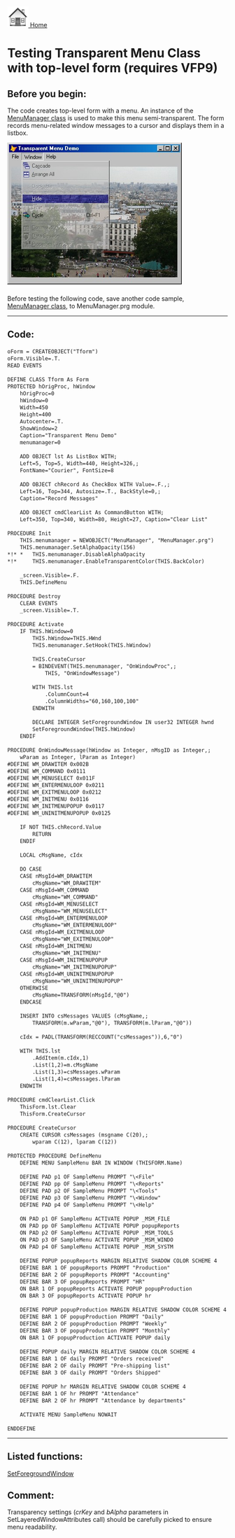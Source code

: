 [<img src="../images/home.png"> Home ](https://github.com/VFPX/Win32API)  

# Testing Transparent Menu Class with top-level form (requires VFP9)


## Before you begin:
The code creates top-level form with a menu. An instance of the [MenuManager class](sample_496.md) is used to make this menu semi-transparent. The form records menu-related window messages to a cursor and displays them in a listbox.  

![](../images/transparentmenu.jpg)  

Before testing the following code, save another code sample, [MenuManager class](sample_496.md), to MenuManager.prg module.

  
***  


## Code:
```foxpro  
oForm = CREATEOBJECT("Tform")
oForm.Visible=.T.
READ EVENTS

DEFINE CLASS Tform As Form
PROTECTED hOrigProc, hWindow
	hOrigProc=0
	hWindow=0
	Width=450
	Height=400
	Autocenter=.T.
	ShowWindow=2
	Caption="Transparent Menu Demo"
	menumanager=0

	ADD OBJECT lst As ListBox WITH;
	Left=5, Top=5, Width=440, Height=326,;
	FontName="Courier", FontSize=8
	
	ADD OBJECT chRecord As CheckBox WITH Value=.F.,;
	Left=16, Top=344, Autosize=.T., BackStyle=0,;
	Caption="Record Messages"

	ADD OBJECT cmdClearList As CommandButton WITH;
	Left=350, Top=340, Width=80, Height=27, Caption="Clear List"
	
PROCEDURE Init
	THIS.menumanager = NEWOBJECT("MenuManager", "MenuManager.prg")
	THIS.menumanager.SetAlphaOpacity(156)
*!*	*	THIS.menumanager.DisableAlphaOpacity
*!*		THIS.menumanager.EnableTransparentColor(THIS.BackColor)

	_screen.Visible=.F.
	THIS.DefineMenu

PROCEDURE Destroy
	CLEAR EVENTS
	_screen.Visible=.T.

PROCEDURE Activate
	IF THIS.hWindow=0
		THIS.hWindow=THIS.HWnd
		THIS.menumanager.SetHook(THIS.hWindow)

		THIS.CreateCursor
		= BINDEVENT(THIS.menumanager, "OnWindowProc",;
			THIS, "OnWindowMessage")
		
		WITH THIS.lst
			.ColumnCount=4
			.ColumnWidths="60,160,100,100"
		ENDWITH

		DECLARE INTEGER SetForegroundWindow IN user32 INTEGER hwnd
		SetForegroundWindow(THIS.hWindow)
	ENDIF

PROCEDURE OnWindowMessage(hWindow as Integer, nMsgID as Integer,;
	wParam as Integer, lParam as Integer)
#DEFINE WM_DRAWITEM 0x002B
#DEFINE WM_COMMAND 0x0111
#DEFINE WM_MENUSELECT 0x011F
#DEFINE WM_ENTERMENULOOP 0x0211
#DEFINE WM_EXITMENULOOP 0x0212
#DEFINE WM_INITMENU 0x0116
#DEFINE WM_INITMENUPOPUP 0x0117
#DEFINE WM_UNINITMENUPOPUP 0x0125

	IF NOT THIS.chRecord.Value
		RETURN
	ENDIF

	LOCAL cMsgName, cIdx
	
	DO CASE
	CASE nMsgId=WM_DRAWITEM
		cMsgName="WM_DRAWITEM"
	CASE nMsgId=WM_COMMAND
		cMsgName="WM_COMMAND"
	CASE nMsgId=WM_MENUSELECT
		cMsgName="WM_MENUSELECT"
	CASE nMsgId=WM_ENTERMENULOOP
		cMsgName="WM_ENTERMENULOOP"
	CASE nMsgId=WM_EXITMENULOOP
		cMsgName="WM_EXITMENULOOP"
	CASE nMsgId=WM_INITMENU
		cMsgName="WM_INITMENU"
	CASE nMsgId=WM_INITMENUPOPUP
		cMsgName="WM_INITMENUPOPUP"
	CASE nMsgId=WM_UNINITMENUPOPUP
		cMsgName="WM_UNINITMENUPOPUP"
	OTHERWISE
		cMsgName=TRANSFORM(nMsgId,"@0")
	ENDCASE

	INSERT INTO csMessages VALUES (cMsgName,;
		TRANSFORM(m.wParam,"@0"), TRANSFORM(m.lParam,"@0"))

	cIdx = PADL(TRANSFORM(RECCOUNT("csMessages")),6,"0")
	
	WITH THIS.lst
		.AddItem(m.cIdx,1)
		.List(1,2)=m.cMsgName
		.List(1,3)=csMessages.wParam
		.List(1,4)=csMessages.lParam
	ENDWITH

PROCEDURE cmdClearList.Click
	ThisForm.lst.Clear
	ThisForm.CreateCursor

PROCEDURE CreateCursor
	CREATE CURSOR csMessages (msgname C(20),;
		wparam C(12), lparam C(12))

PROTECTED PROCEDURE DefineMenu
	DEFINE MENU SampleMenu BAR IN WINDOW (THISFORM.Name)

	DEFINE PAD p1 OF SampleMenu PROMPT "\<File"
	DEFINE PAD pp OF SampleMenu PROMPT "\<Reports"
	DEFINE PAD p2 OF SampleMenu PROMPT "\<Tools"
	DEFINE PAD p3 OF SampleMenu PROMPT "\<Window"
	DEFINE PAD p4 OF SampleMenu PROMPT "\<Help"

	ON PAD p1 OF SampleMenu ACTIVATE POPUP _MSM_FILE
	ON PAD pp OF SampleMenu ACTIVATE POPUP popupReports
	ON PAD p2 OF SampleMenu ACTIVATE POPUP _MSM_TOOLS
	ON PAD p3 OF SampleMenu ACTIVATE POPUP _MSM_WINDO
	ON PAD p4 OF SampleMenu ACTIVATE POPUP _MSM_SYSTM

	DEFINE POPUP popupReports MARGIN RELATIVE SHADOW COLOR SCHEME 4
	DEFINE BAR 1 OF popupReports PROMPT "Production"
	DEFINE BAR 2 OF popupReports PROMPT "Accounting"
	DEFINE BAR 3 OF popupReports PROMPT "HR"
	ON BAR 1 OF popupReports ACTIVATE POPUP popupProduction
	ON BAR 3 OF popupReports ACTIVATE POPUP hr

	DEFINE POPUP popupProduction MARGIN RELATIVE SHADOW COLOR SCHEME 4
	DEFINE BAR 1 OF popupProduction PROMPT "Daily"
	DEFINE BAR 2 OF popupProduction PROMPT "Weekly"
	DEFINE BAR 3 OF popupProduction PROMPT "Monthly"
	ON BAR 1 OF popupProduction ACTIVATE POPUP daily

	DEFINE POPUP daily MARGIN RELATIVE SHADOW COLOR SCHEME 4
	DEFINE BAR 1 OF daily PROMPT "Orders received"
	DEFINE BAR 2 OF daily PROMPT "Pre-shipping list"
	DEFINE BAR 3 OF daily PROMPT "Orders Shipped"

	DEFINE POPUP hr MARGIN RELATIVE SHADOW COLOR SCHEME 4
	DEFINE BAR 1 OF hr PROMPT "Attendance"
	DEFINE BAR 2 OF hr PROMPT "Attendance by departments"

	ACTIVATE MENU SampleMenu NOWAIT

ENDDEFINE  
```  
***  


## Listed functions:
[SetForegroundWindow](../libraries/user32/SetForegroundWindow.md)  

## Comment:
Transparency settings (*crKey* and *bAlpha* parameters in SetLayeredWindowAttributes call) should be carefully picked to ensure menu readability.  
  
<!-- Anatoliy 
***  
<a href="?solution=4&src=x497" style="color:#008000;">ContextMenu Control</a>

Designed for generating and displaying shortcut menus on VFP forms. A generated menu is object-oriented: menu items are accessible during runtime, can be modified, added and deleted. A menu can be exported to XML string, as well as loaded from a XML string.  
<a href="?solution=4&src=x497img"><img style="margin-top:10px;" src="http://www.news2news.com/vfp/solutions/images/context_menu/contextmenu_sample_green.png" border="0"></a>  
  
***  --> 

